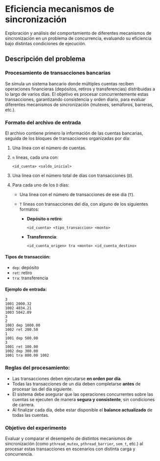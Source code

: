 # Eficiencia mecanismos de sincronización

Exploración y análisis del comportamiento de diferentes mecanismos de sincronización en un problema de concurrencia, evaluando su eficiencia bajo distintas condiciones de ejecución.

## Descripción del problema

### Procesamiento de transacciones bancarias

Se simula un sistema bancario donde múltiples cuentas reciben operaciones financieras (depósitos, retiros y transferencias) distribuidas a lo largo de varios días. El objetivo es procesar concurrentemente estas transacciones, garantizando consistencia y orden diario, para evaluar diferentes mecanismos de sincronización (mutexes, semáforos, barreras, etc.).

### Formato del archivo de entrada

El archivo contiene primero la información de las cuentas bancarias, seguida de los bloques de transacciones organizadas por día:

1. Una línea con el número de cuentas.
2. `n` líneas, cada una con:

   ```
   <id_cuenta> <saldo_inicial>
   ```

3. Una línea con el número total de días con transacciones (`D`).
4. Para cada uno de los `D` días:

   - Una línea con el número de transacciones de ese día (`T`).
   - `T` líneas con transacciones del día, con alguno de los siguientes formatos:

     - **Depósito o retiro**:

       ```
       <id_cuenta> <tipo_transaccion> <monto>
       ```

     - **Transferencia**:

       ```
       <id_cuenta_origen> tra <monto> <id_cuenta_destino>
       ```

#### Tipos de transacción:

- `dep`: depósito
- `ret`: retiro
- `tra`: transferencia

#### Ejemplo de entrada:

```
3
1001 2000.32
1002 4034.21
1003 5042.09
3
2
1003 dep 1000.00
1002 ret 200.50
1
1001 dep 500.00
3
1001 ret 100.00
1002 dep 300.00
1001 tra 800.00 1002
```

### Reglas del procesamiento:

- Las transacciones deben ejecutarse **en orden por día**.
- Todas las transacciones de un día deben completarse **antes** de procesar las del día siguiente.
- El sistema debe asegurar que las operaciones concurrentes sobre las cuentas se ejecuten de manera **segura y consistente**, sin condiciones de carrera.
- Al finalizar cada día, debe estar disponible el **balance actualizado** de todas las cuentas.

### Objetivo del experimento

Evaluar y comparar el desempeño de distintos mecanismos de sincronización (como `pthread_mutex`, `pthread_barrier`, `sem_t`, etc.) al procesar estas transacciones en escenarios con distinta carga y concurrencia.
